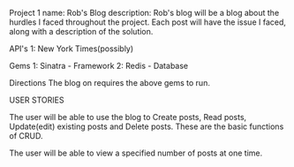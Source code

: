 Project 1
name: Rob's Blog
description: Rob's blog will be a blog about the hurdles I faced throughout the project. Each post will have the issue I faced, along with a description of the solution.

API's
1: New York Times(possibly)

Gems
1: Sinatra - Framework
2: Redis - Database

Directions
The blog on requires the above gems to run.


USER STORIES

The user will be able to use the blog to Create posts, Read posts, Update(edit) existing posts and Delete posts. These are the basic functions of CRUD.



The user will be able to view a specified number of posts at one time.

